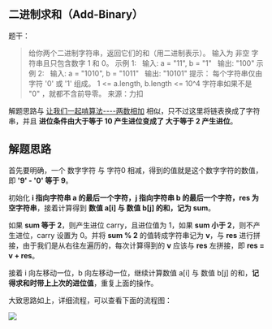 ## 二进制求和（Add-Binary）
题干：
>给你两个二进制字符串，返回它们的和（用二进制表示）。
输入为 非空 字符串且只包含数字 1 和 0。
示例 1:
&nbsp;&nbsp;输入: a = "11", b = "1"
&nbsp;&nbsp;输出: "100"
示例 2:
&nbsp;&nbsp;输入: a = "1010", b = "1011"
&nbsp;&nbsp;输出: "10101"
提示：
每个字符串仅由字符 '0' 或 '1' 组成。
1 <= a.length, b.length <= 10^4
字符串如果不是 "0" ，就都不含前导零。
来源：力扣

解题思路与 [让我们一起啃算法----两数相加](https://learnku.com/articles/42985 "让我们一起啃算法----两数相加") 相似，只不过这里将链表换成了字符串，并且 **进位条件由大于等于 10 产生进位变成了 大于等于 2 产生进位**。

## 解题思路
首先要明确，一个 数字字符 与 字符0 相减，得到的值就是这个数字字符的数值，即 **'9' - '0' 等于 9**。

初始化 **i 指向字符串 a 的最后一个字符，j 指向字符串 b 的最后一个字符，res 为空字符串**，接着计算得到 **数值 a[i] 与 数值 b[j] 的和，记为 sum**。

如果 **sum 等于 2**，则产生进位 carry，且进位值为 1，如果 **sum 小于 2**，则不产生进位，carry 设置为 0。并将 **sum % 2** 的值转成字符串记为 **v**，与 **res** 进行拼接，由于我们是从右往左遍历的，每次计算得到的 **v** 应该与 **res** 左拼接，即 **res = v + res**。


接着 i 向左移动一位，b 向左移动一位，继续计算数值 a[i] 与 数值 b[j] 的和，**记得求和时带上上次的进位值**，重复上面的操作。

大致思路如上，详细流程，可以查看下面的流程图：

![](https://cdn.learnku.com/uploads/images/202004/27/21280/j4P8lNPsoN.jpg!large)



